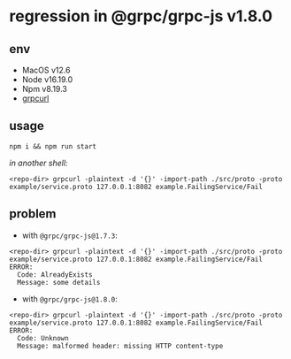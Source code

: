 # regression in @grpc/grpc-js v1.8.0

## env
- MacOS v12.6 
- Node v16.19.0
- Npm v8.19.3
- [grpcurl](https://github.com/fullstorydev/grpcurl)

## usage
`npm i && npm run start`

_in another shell:_
```
<repo-dir> grpcurl -plaintext -d '{}' -import-path ./src/proto -proto example/service.proto 127.0.0.1:8082 example.FailingService/Fail
```

## problem
- with `@grpc/grpc-js@1.7.3`: 
```
<repo-dir> grpcurl -plaintext -d '{}' -import-path ./src/proto -proto example/service.proto 127.0.0.1:8082 example.FailingService/Fail
ERROR:
  Code: AlreadyExists
  Message: some details
```

- with `@grpc/grpc-js@1.8.0`:
```
<repo-dir> grpcurl -plaintext -d '{}' -import-path ./src/proto -proto example/service.proto 127.0.0.1:8082 example.FailingService/Fail
ERROR:
  Code: Unknown
  Message: malformed header: missing HTTP content-type
```

